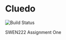 # Cluedo
![Build Status](https://magnum.travis-ci.com/shadrx/cluedo.svg?token=g4GZJekPmqzjFNCqCJys&branch=master)

SWEN222 Assignment One
